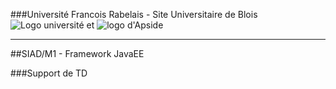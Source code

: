 ###Université Francois Rabelais - Site Universitaire de Blois
![Logo université](http://www.univ-tours.fr/images/logo_grand.png) et ![logo d'Apside](http://www.shipstone.org/TOP160.png)

---

##SIAD/M1 - Framework JavaEE


###Support de TD

